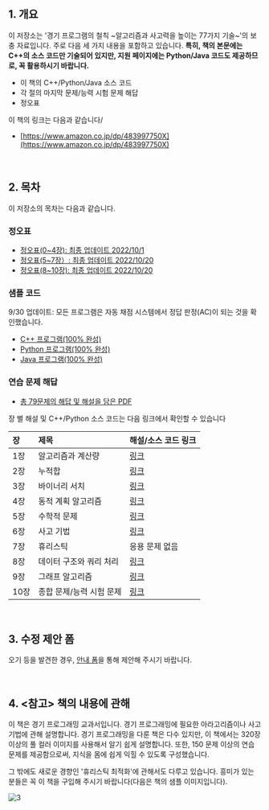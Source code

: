 ## 1. 개요

이 저장소는 '경기 프로그램의 철칙 \~알고리즘과 사고력을 높이는 77가지 기술\~'의 보충 자료입니다. 주로 다음 세 가지 내용을 포함하고 있습니다. **특히, 책의 본문에는 C++의 소스 코드만 기술되어 있지만, 지원 페이지에는 Python/Java 코드도 제공하므로, 꼭 활용하시기 바랍니다.**

* 이 책의 C++/Python/Java 소스 코드
* 각 절의 마지막 문제/능력 시험 문제 해답
* 정오표

이 책의 링크는 다음과 같습니다/

* [https://www.amazon.co.jp/dp/483997750X](https://www.amazon.co.jp/dp/483997750X)

<br />

## 2. 목차

이 저장소의 목차는 다음과 같습니다.

### 정오표

* [정오표(0\~4장): 최종 업데이트 2022/10/1](https://github.com/moseskim/kyopro-tessoku/blob/main/errata/errata_Chap0-4.md)
* [정오표(5\~7장）: 최종 업데이트 2022/10/20](https://github.com/moseskim/kyopro-tessoku/blob/main/errata/errata_Chap5-7.md)
* [정오표(8\~10장): 최종 업데이트 2022/10/20](https://github.com/moseskim/kyopro-tessoku/blob/main/errata/errata_Chap8-10.md)

### 샘플 코드

9/30 업데이트: 모든 프로그램은 자동 채점 시스템에서 정답 판정(AC)이 되는 것을 확인했습니다.

* [C++ 프로그램(100% 완성)](https://github.com/moseskim/kyopro-tessoku/tree/main/codes/cpp)
* [Python 프로그램(100% 완성)](https://github.com/moseskim/kyopro-tessoku/tree/main/codes/python)
* [Java 프로그램(100% 완성)](https://github.com/moseskim/kyopro-tessoku/tree/main/codes/java)

### 연습 문제 해답

* [총 79문제의 해답 및 해설을 담은 PDF](https://github.com/moseskim/kyopro-tessoku/blob/main/editorial/Editorial_All.pdf)

장 별 해설 및 C++/Python 소스 코드는 다음 링크에서 확인할 수 있습니다

| 장 | 제목 | 해설/소스 코드 링크 |
|:---|:---|:---|
| 1장 | 알고리즘과 계산량 | [링크](https://github.com/moseskim/kyopro-tessoku/tree/main/editorial/chap01) |
| 2장 | 누적합 | [링크](https://github.com/moseskim/kyopro-tessoku/tree/main/editorial/chap02) |
| 3장 | 바이너리 서치 | [링크](https://github.com/moseskim/kyopro-tessoku/tree/main/editorial/chap03) |
| 4장 | 동적 계획 알고리즘 | [링크](https://github.com/moseskim/kyopro-tessoku/tree/main/editorial/chap04) |
| 5장 | 수학적 문제 | [링크](https://github.com/moseskim/kyopro-tessoku/tree/main/editorial/chap05) |
| 6장 | 사고 기법 | [링크](https://github.com/moseskim/kyopro-tessoku/tree/main/editorial/chap06) |
| 7장 | 휴리스틱 | 응용 문제 없음 |
| 8장 | 데이터 구조와 쿼리 처리| [링크](https://github.com/moseskim/kyopro-tessoku/tree/main/editorial/chap08) |
| 9장 | 그래프 알고리즘 | [링크](https://github.com/moseskim/kyopro-tessoku/tree/main/editorial/chap09) |
| 10장 | 종합 문제/능력 시험 문제| [링크](https://github.com/moseskim/kyopro-tessoku/tree/main/editorial/final) |

<br />

## 3. 수정 제안 폼

오기 등을 발견한 경우, [안내 폼](https://forms.gle/jEnCYLsCxNPAJxY56)을 통해 제안해 주시기 바랍니다.

<br />

## 4. <참고> 책의 내용에 관해

이 책은 경기 프로그래밍 교과서입니다. 경기 프로그래밍에 필요한 아라고리즘이나 사고 기법에 관해 설명합니다. 경기 프로그래밍을 다룬 책은 다수 있지만, 이 책에서는 320장 이상의 풀 컬러 이미지를 사용해서 알기 쉽게 설명합니다. 또한, 150 문제 이상의 연습 문제를 제공함으로써, 지식을 몸에 쉽게 익힐 수 있도록 구성했습니다.

그 밖에도 새로운 경향인 '휴리스틱 최적화'에 관해서도 다루고 있습니다. 흥미가 있는 분들은 꼭 이 책을 구입해 주시기 바랍니다(다음은 책의 샘플 이미지입니다).

![3](https://user-images.githubusercontent.com/30901380/189466884-be1e64cf-0532-4f00-8ec7-06d91ae299a1.JPG)
